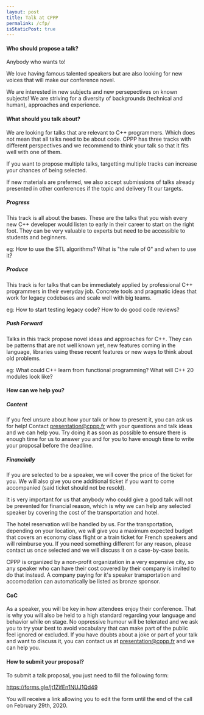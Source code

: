 ```yaml
---
layout: post
title: Talk at CPPP
permalink: /cfp/
isStaticPost: true
---
```


#### Who should propose a talk?

Anybody who wants to!

We love having famous talented speakers but are also looking for new voices that will make our conference novel.

We are interested in new subjects and new persepectives on known subjects! We are striving for a diversity of backgrounds (technical and human), approaches and experience.

#### What should you talk about?

We are looking for talks that are relevant to C++ programmers. Which does not mean that all talks need to be about code. CPPP has three tracks with different perspectives and we recommend to think your talk so that it fits well with one of them.

If you want to propose multiple talks, targetting multiple tracks can increase your chances of being selected.

If new materials are preferred, we also accept submissions of talks already presented in other conferences if the topic and delivery fit our targets.

##### Progress

This track is all about the bases. These are the talks that you wish every new C++ developer would listen to early in their career to start on the right foot. They can be very valuable to experts but need to be accessible to students and beginners.

eg: How to use the STL algorithms? What is "the rule of 0" and when to use it?

##### Produce

This track is for talks that can be immediately applied by professional C++ programmers in their everyday job. Concrete tools and pragmatic ideas that work for legacy codebases and scale well with big teams.

eg: How to start testing legacy code? How to do good code reviews?

##### Push Forward

Talks in this track propose novel ideas and approaches for C++. They can be patterns that are not well known yet, new features coming in the language, libraries using these recent features or new ways to think about old problems.

eg: What could C++ learn from functional programming? What will C++ 20 modules look like?

#### How can we help you?

##### Content

If you feel unsure about how your talk or how to present it, you can ask us for help! Contact [presentation@cppp.fr](mailto:presentation@cppp.fr) with your questions and talk ideas and we can help you. Try doing it as soon as possible to ensure there is enough time for us to answer you and for you to have enough time to write your proposal before the deadline.

##### Financially

If you are selected to be a speaker, we will cover the price of the ticket for you. We will also give you one additional ticket if you want to come accompanied (said ticket should not be resold).

It is very important for us that anybody who could give a good talk will not be prevented for financial reason, which is why we can help any selected speaker by covering the cost of the transportation and hotel.

The hotel reservation will be handled by us. For the transportation, depending on your location, we will give you a maximum expected budget that covers an economy class flight or a train ticket for French speakers and will reimburse you. If you need something different for any reason, please contact us once selected and we will discuss it on a case-by-case basis.

CPPP is organized by a non-profit organization in a very expensive city, so any speaker who can have their cost covered by their company is invited to do that instead. A company paying for it's speaker transportation and accomodation can automatically be listed as bronze sponsor.

#### CoC

As a speaker, you will be key in how attendees enjoy their conference. That is why you will also be held to a high standard regarding your language and behavior while on stage. No oppressive humour will be tolerated and we ask you to try your best to avoid vocabulary that can make part of the public feel ignored or excluded. If you have doubts about a joke or part of your talk and want to discuss it, you can contact us at [presentation@cppp.fr](mailto:presentation@cppp.fr) and we can help you.

#### How to submit your proposal?

To submit a talk proposal, you just need to fill the following form:

<https://forms.gle/jt1ZifEn1NUJ1Qd49>

You will receive a link allowing you to edit the form until the end of the call on February 29th, 2020.

<img class="img-responsive feature-image" src="{{ site.baseurl }}/img/posts/cfp.jpg" style="display:none">